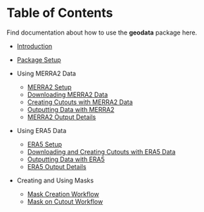# Table of Contents

Find documentation about how to use the **geodata** package here.

- [Introduction](https://github.com/east-winds/geodata/blob/master/doc/general/Introduction.md)
- [Package Setup](https://github.com/east-winds/geodata/blob/master/doc/general/packagesetup.md)
- Using MERRA2 Data
  - [MERRA2 Setup](https://github.com/east-winds/geodata/blob/master/doc/merra2/merra2_setup.md)
  - [Downloading MERRA2 Data](https://github.com/east-winds/geodata/blob/master/doc/merra2/merra2_download.md)
  - [Creating Cutouts with MERRA2 Data](https://github.com/east-winds/geodata/blob/master/doc/merra2/merra2_createcutout.md)
  - [Outputting Data with MERRA2](https://github.com/east-winds/geodata/blob/master/doc/merra2/merra2_example_output.md)
  - [MERRA2 Output Details](https://github.com/east-winds/geodata/blob/master/doc/merra2/merra2_outputs.md)

- Using ERA5 Data
  - [ERA5 Setup](https://github.com/east-winds/geodata/blob/master/doc/era5/era5_setup.md)
  - [Downloading and Creating Cutouts with ERA5 Data](https://github.com/east-winds/geodata/blob/master/doc/era5/era5_download.md)
  - [Outputting Data with ERA5](https://github.com/east-winds/geodata/blob/master/doc/era5/era5_example_output.md)
  - [ERA5 Output Details](https://github.com/east-winds/geodata/blob/master/doc/era5/era5_outputs.md)

- Creating and Using Masks
  - [Mask Creation Workflow](https://github.com/east-winds/geodata/blob/mask/doc/mask/mask_creation_workflow.md)
  - [Mask on Cutout Workflow](https://github.com/east-winds/geodata/blob/mask/doc/mask/mask_on_cutout_workflow.md)
